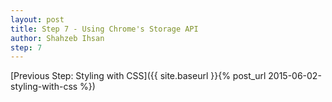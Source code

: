 ```yaml
---
layout: post
title: Step 7 - Using Chrome's Storage API
author: Shahzeb Ihsan
step: 7
---
```


[Previous Step: Styling with CSS]({{ site.baseurl }}{% post_url 2015-06-02-styling-with-css %})
